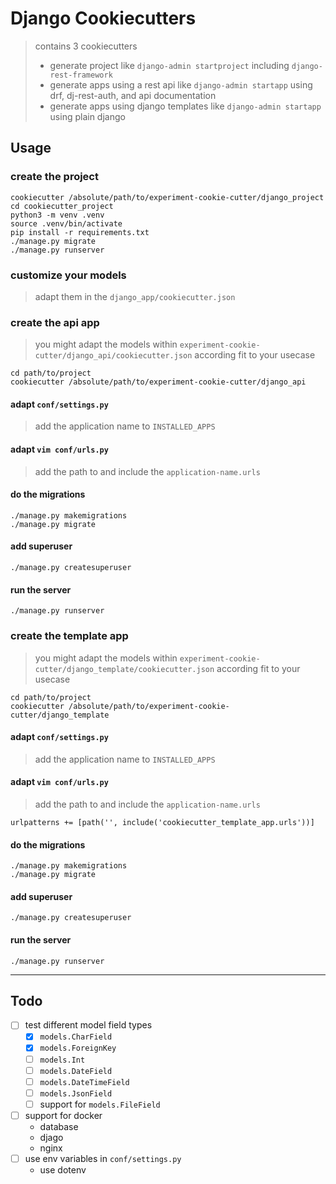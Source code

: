 # Django Cookiecutters
> contains 3 cookiecutters
> - generate project like `django-admin startproject` including `django-rest-framework`
> - generate apps using a rest api like `django-admin startapp` using drf, dj-rest-auth, and api documentation
> - generate apps using django templates like `django-admin startapp` using plain django

## Usage

### create the project

    cookiecutter /absolute/path/to/experiment-cookie-cutter/django_project
    cd cookiecutter_project
    python3 -m venv .venv
    source .venv/bin/activate
    pip install -r requirements.txt
    ./manage.py migrate
    ./manage.py runserver

### customize your models
> adapt them in the `django_app/cookiecutter.json`

### create the api app
> you might adapt the models within `experiment-cookie-cutter/django_api/cookiecutter.json` according fit to your usecase

    cd path/to/project
    cookiecutter /absolute/path/to/experiment-cookie-cutter/django_api

#### adapt `conf/settings.py`
> add the application name to `INSTALLED_APPS`
    
#### adapt `vim conf/urls.py`
> add the path to and include the `application-name.urls`

#### do the migrations

    ./manage.py makemigrations
    ./manage.py migrate

#### add superuser

    ./manage.py createsuperuser

#### run the server

    ./manage.py runserver

### create the template app
> you might adapt the models within `experiment-cookie-cutter/django_template/cookiecutter.json` according fit to your usecase

    cd path/to/project
    cookiecutter /absolute/path/to/experiment-cookie-cutter/django_template

#### adapt `conf/settings.py`
> add the application name to `INSTALLED_APPS`
    
#### adapt `vim conf/urls.py`
> add the path to and include the `application-name.urls`

    urlpatterns += [path('', include('cookiecutter_template_app.urls'))]

#### do the migrations

    ./manage.py makemigrations
    ./manage.py migrate

#### add superuser

    ./manage.py createsuperuser

#### run the server

    ./manage.py runserver

---

## Todo

- [ ] test different model field types
    - [x] `models.CharField`
    - [x] `models.ForeignKey`
    - [ ] `models.Int`
    - [ ] `models.DateField`
    - [ ] `models.DateTimeField`
    - [ ] `models.JsonField`
    - [ ] support for `models.FileField`
- [ ] support for docker
    - database
    - djago
    - nginx
- [ ] use env variables in `conf/settings.py`
    - use dotenv
